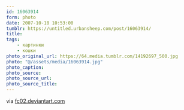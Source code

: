 ```yaml
---
id: 16063914
form: photo
date: 2007-10-18 10:53:00
tumblr: https://untitled.urbansheep.com/post/16063914/
title:
tags:
    - картинки
    - кошки
photo_original_url: https://64.media.tumblr.com/14192697_500.jpg
photo: "@/assets/media/16063914.jpg"
photo_caption:
photo_source:
photo_source_url:
photo_source_title:
---
```


<p>via <a href="http://fc02.deviantart.com/fs11/i/2006/171/7/7/Cookie_Yuki_in_Slumberland__by_SubterfugeMalaises.jpg">fc02.deviantart.com</a></p>
